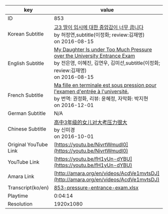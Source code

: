 |  key  |  value  |
|-------|---------|
| ID            | 853 |
| Korean Subtitle | [고3 딸이 입시에 대한 중압감이 너무 큽니다](https://github.com/jungtosociety/dharma-qna/raw/master/sub/853/ko-853-pressure-entrance-exam.sbv)<br>by 허정연,subtitle(이정화; review:김재명)<br>on 2016-08-15<br>|
| English Subtitle | [My Daughter Is under Too Much Pressure over the University Entrance Exam](https://github.com/jungtosociety/dharma-qna/raw/master/sub/853/en-853-pressure-entrance-exam.sbv)<br>by 전은영, 이혜진, 김연우, 김미선,subtitle(이정화; review:김재명)<br>on 2016-08-15<br>|
| French Subtitle | [Ma fille en terminale est sous pression pour l'examen d'entrée à l'université.](https://github.com/jungtosociety/dharma-qna/raw/master/sub/853/fr-853-pressure-entrance-exam.sbv)<br>by 번역: 권정화, 리뷰: 윤혜정, 자막화: 박지현<br>on 2016-12-01<br>|
| German Subtitle | N/A |
| Chinese Subtitle | [高中3年级的女儿对大考压力很大](https://github.com/jungtosociety/dharma-qna/raw/master/sub/853/cn-853-pressure-entrance-exam.sbv)<br>by 신미경<br>on 2016-10-01<br>|
| Original YouTube Link  | [https://youtu.be/NivrtWmudl0](https://youtu.be/NivrtWmudl0) |
| YouTube Link  | [https://youtu.be/fH1yUn-dYBU](https://youtu.be/fH1yUn-dYBU) |
| Amara Link    | [http://amara.org/en/videos/AcdVe1mvtsDJ](http://amara.org/en/videos/AcdVe1mvtsDJ) |
| Transcript(ko/en) | [853-pressure-entrance-exam.xlsx](https://github.com/jungtosociety/dharma-qna/raw/master/sub/853/853-pressure-entrance-exam.xlsx) |
| Playtime | 0:04:14 |
| Resolution | 1920x1080|
